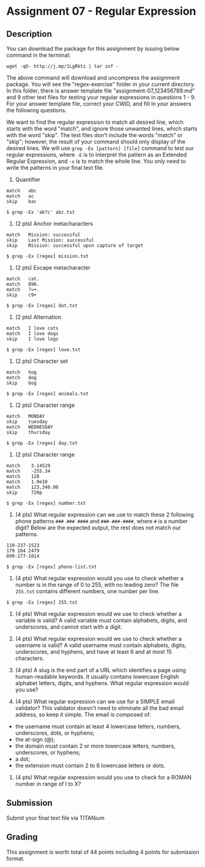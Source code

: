 # Assignment 07 - Regular Expression

## Description

You can download the package for this assignment by issuing below command in the terminal:

```
wget -qO- http://j.mp/1LgRkti | tar zxf -
```

The above command will download and uncompress the assignment package. You will see the "regex-exercise" folder in your current directory. In this folder, there is answer template file "assignment-07_123456789.md" and 9 other text files for testing your regular expressions in questions 1 - 9. For your answer template file, correct your CWID, and fill in your answers the following questions.

We want to find the regular expression to match all desired line, which starts with the word "match", and ignore those unwanted lines, which starts with the word "skip". The test files don't include the words "match" or "skip"; however, the result of your command should only display of the desired lines. We will use `grep -Ex [pattern] [file]` command to test our regular expressions, where `-E` is to interpret the pattern as an Extended Regular Expression, and `-x` is to match the whole line. You only need to write the patterns in your final text file.

1. Quantifier

  ```
  match   abc
  match   ac
  skip    bac
  ```

  `$ grep -Ex 'ab?c' abc.txt`

1. (2 pts) Anchor metacharacters

  ```
  match   Mission: successful
  skip    Last Mission: successful
  skip    Mission: successful upon capture of target
  ```

  `$ grep -Ex [regex] mission.txt`

1. (2 pts) Escape metacharacter

  ```
  match   cat.
  match   896.
  match   ?=+.
  skip    c9+
  ```

  `$ grep -Ex [regex] dot.txt`

1. (2 pts) Alternation

  ```
  match   I love cats
  match   I love dogs
  skip    I love logs
  ```

  `$ grep -Ex [regex] love.txt`

1. (2 pts) Character set

  ```
  match   hog
  match   dog
  skip    bog
  ```

  `$ grep -Ex [regex] animals.txt`

1. (2 pts) Character range

  ```
  match   MONDAY
  skip    tuesday
  match   WEDNESDAY
  skip    thursday
  ```

  `$ grep -Ex [regex] day.txt`

1. (2 pts) Character range

  ```
  match    3.14529
  match    -255.34
  match    128
  match    1.9e10
  match    123,340.00
  skip     720p
  ```

  `$ grep -Ex [regex] number.txt`

1. (4 pts) What regular expression can we use to match these 2 following phone patterns `### ### ####` and `###-###-####`, where `#` is a number digit? Below are the expected output, the rest does not match our patterns.

  ```
  110-237-1523
  179 184 2479
  899-277-1014
  ```

  `$ grep -Ex [regex] phone-list.txt`

1. (4 pts) What regular expression would you use to check whether a number is in the range of 0 to 255, with no leading zero? The file `255.txt` contains different numbers, one number per line.

  `$ grep -Ex [regex] 255.txt`

1. (4 pts) What regular expression would we use to check whether a variable is valid? A valid variable must contain alphabets, digits, and underscores, and cannot start with a digit.

1. (4 pts) What regular expression would we use to check whether a username is valid? A valid username must contain alphabets, digits, underscores, and hyphens, and have at least 6 and at most 15 characters.

1. (4 pts) A slug is the end part of a URL which identifies a page using human-readable keywords. It usually contains lowercase English alphabet letters, digits, and hyphens. What regular expression would you use?

1. (4 pts) What regular expression can we use for a SIMPLE email validator? This validator doesn't need to eliminate all the bad email address, so keep it simple. The email is composed of:

  * the username must contain at least 4 lowercase letters, numbers, underscores, dots, or hyphens;
  * the at-sign (@);
  * the domain must contain 2 or more lowercase letters, numbers, underscores, or hyphens;
  * a dot;
  * the extension must contain 2 to 6 lowercase letters or dots.

1. (4 pts) What regular expression would you use to check for a ROMAN number in range of I to X?


## Submission
Submit your final text file via TITANium


## Grading
This assignment is worth total of 44 points including 4 points for submission format.
